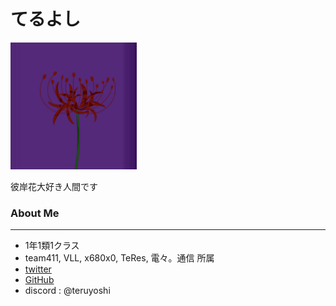 # てるよし
<img src="./icon.jpg" width="40%">

彼岸花大好き人間です

### About Me
---
- 1年1類1クラス
- team411, VLL, x680x0, TeRes, 電々。通信 所属
- [twitter](https://twitter.com/LaTeXyoC)
- [GitHub](https://github.com/teruyoshl)
- discord : @teruyoshi